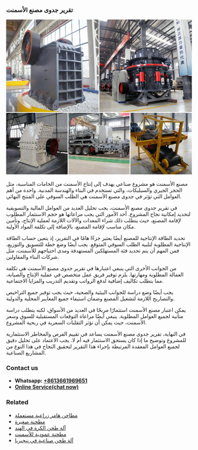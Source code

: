 <h3>تقرير جدوى مصنع الأسمنت</h3><img src='1701850708.jpg' alt=''><p>مصنع الأسمنت هو مشروع صناعي يهدف إلى إنتاج الأسمنت من الخامات المناسبة، مثل الحجر الجيري والسيليكات، والتي تستخدم في البناء والهندسة المدنية. واحدة من أهم العوامل التي تؤثر في جدوى مصنع الأسمنت هي الطلب السوقي على المنتج النهائي.</p><p>في تقرير جدوى مصنع الأسمنت، يجب تحليل العديد من العوامل المالية والتسويقية لتحديد إمكانية نجاح المشروع. أحد الأمور التي يجب مراعاتها هو حجم الاستثمار المطلوب لإقامة المصنع، حيث يتطلب ذلك شراء المعدات والآلات اللازمة لعملية الإنتاج، وتأمين مكان مناسب لإقامة المصنع، بالإضافة إلى تكلفة المواد الأولية.</p><p>تحديد الطاقة الإنتاجية للمصنع أيضًا يعتبر جزءًا هامًا في التقرير، إذ يتعين حساب الطاقة الإنتاجية المطلوبة لتلبية الطلب السوقي المتوقع. يجب أيضًا وضع خطة للتسويق والتوزيع، فمن المهم أن يتم تحديد فئة المستهلكين المستهدفة ومدى احتياجهم للأسمنت، مثل شركات البناء والمقاولين.</p><p>من الجوانب الأخرى التي ينبغي اعتبارها في تقرير جدوى مصنع الأسمنت هي تكلفة العمالة المطلوبة ومهارتها. يلزم توفير فريق عمل متخصص في عملية الإنتاج والصيانة، مما يتطلب تكاليف إضافية لدفع الرواتب وتقديم التدريب والمزايا الاجتماعية.</p><p>يجب أيضًا وضع دراسة للجوانب البيئية والصحية، حيث يجب توفير جميع التراخيص والتصاريح اللازمة لتشغيل المصنع وضمان استيفاء جميع المعايير المحلية والدولية.</p><p>يمكن اعتبار مصنع الأسمنت استثمارًا مربحًا في العديد من الأسواق، لكنه يتطلب دراسة متأنية لجميع العوامل المطلوبة. ينبغي أيضًا مراعاة التوقعات المستقبلية للسوق وسعر الأسمنت، حيث يمكن أن تؤثر التقلبات السعرية في ربحية المشروع.</p><p>في النهاية، تقرير جدوى مصنع الأسمنت يساعد في تقييم الفرص والمخاطر الاستثمارية للمشروع وتوضيح ما إذا كان يستحق الاستثمار فيه أم لا. يجب الاعتماد على تحليل دقيق لجميع العوامل المعقدة المرتبطة بإجراء هذا التقرير لتحقيق النجاح في هذا النوع من المشاريع الصناعية.</p><h3>Contact us</h3><ul><li><strong>Whatsapp:&nbsp;<a href="https://wa.me/8613661969651">+8613661969651</a></strong></li><li><a href="https://swt.shibang-china.com/?git&amp;zhl&amp;تقرير جدوى مصنع الأسمنت"><strong>Online Service(chat now)</strong></a></li></ul><h3>Related</h3><ul><li><a href='مطاحن هامر زراعية مستعملة.md'>مطاحن هامر زراعية مستعملة</a></li><li><a href='مطحنة صغيرة.md'>مطحنة صغيرة</a></li><li><a href='آلة طحن الكرة في الهند.md'>آلة طحن الكرة في الهند</a></li><li><a href='مطحنة عمودية للأسمنت.md'>مطحنة عمودية للأسمنت</a></li><li><a href='آلة طحن صناعية في نيجيريا.md'>آلة طحن صناعية في نيجيريا</a></li></ul>